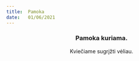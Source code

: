 ```yaml
---
title:  Pamoka
date:   01/06/2021
---
```


### <center>Pamoka kuriama.</center>
<center>Kviečiame sugrįžti vėliau.</center>